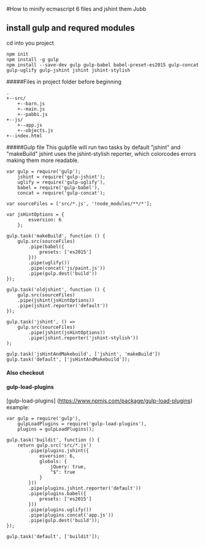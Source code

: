 #How to minify ecmascript 6 files and jshint them
Jubb


## install gulp and requred modules
cd into you project
```
npm init
npm install -g gulp
npm install --save-dev gulp gulp-babel babel-preset-es2015 gulp-concat gulp-uglify gulp-jshint jshint jshint-stylish

```

#####Files in project folder before beginning
```
.
+--src/
    +--barn.js
    +--main.js
    +--pabbi.js
+--js/
    +--app.js
    +--objects.js
+--index.html
```

#####Gulp file
This gulpfile will run two tasks by default "jshint" and "makeBuild"
jshint uses the jshint-stylish reporter, which colorcodes errors making them more readable.
```
var gulp = require('gulp');
    jshint = require('gulp-jshint');
    uglify = require('gulp-uglify'),
    babel = require('gulp-babel'),
    concat = require('gulp-concat');

var sourceFiles = ['src/*.js', '!node_modules/**/*'];

var jsHintOptions = {
        esversion: 6
    };

gulp.task('makeBuild', function () {
    gulp.src(sourceFiles)
        .pipe(babel({
            presets: ['es2015']
        }))
        .pipe(uglify())
        .pipe(concat('js/paint.js'))
        .pipe(gulp.dest('build'))
});

gulp.task('oldjshint', function () {
    gulp.src(sourceFiles)
    .pipe(jshint(jsHintOptions))
    .pipe(jshint.reporter('default'))
});

gulp.task('jshint', () =>
    gulp.src(sourceFiles)
        .pipe(jshint(jsHintOptions))
        .pipe(jshint.reporter('jshint-stylish'))
);

gulp.task('jsHintAndMakebuild', ['jshint', 'makeBuild'])
gulp.task('default', ['jsHintAndMakebuild']);
```

#### Also checkout
#### gulp-load-plugins
[gulp-load-plugins] (https://www.npmjs.com/package/gulp-load-plugins)
example:
```
var gulp = require('gulp'),
	gulpLoadPlugins = require('gulp-load-plugins'),
	plugins = gulpLoadPlugins();

gulp.task('buildit', function () {
	return gulp.src('src/*.js')
		.pipe(plugins.jshint({
			esversion: 6,
			globals: {
				jQuery: true,
				"$": true
			}
		}))
		.pipe(plugins.jshint.reporter('default'))
		.pipe(plugins.babel({
			presets: ['es2015']
		}))
		.pipe(plugins.uglify())
		.pipe(plugins.concat('app.js'))
		.pipe(gulp.dest('build'));
});

gulp.task('default', ['buildit']);
```
